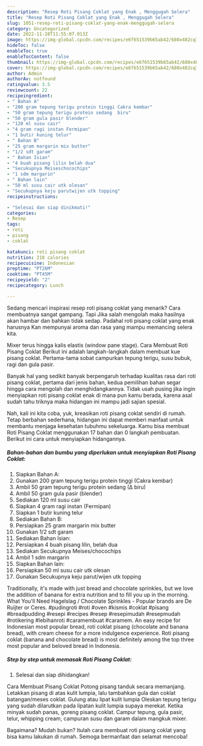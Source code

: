 ```yaml
---
description: "Resep Roti Pisang Coklat yang Enak , Menggugah Selera"
title: "Resep Roti Pisang Coklat yang Enak , Menggugah Selera"
slug: 1051-resep-roti-pisang-coklat-yang-enak-menggugah-selera
category: Uncategorized
date: 2022-11-28T11:55:07.013Z
image: https://img-global.cpcdn.com/recipes/e6f651539b65ab42/680x482cq70/roti-pisang-coklat-foto-resep-utama.jpg
hideToc: false
enableToc: true
enableTocContent: false
thumbnail: https://img-global.cpcdn.com/recipes/e6f651539b65ab42/680x482cq70/roti-pisang-coklat-foto-resep-utama.jpg
cover: https://img-global.cpcdn.com/recipes/e6f651539b65ab42/680x482cq70/roti-pisang-coklat-foto-resep-utama.jpg
author: Admin
authorAv: notfound
ratingvalue: 3.5
reviewcount: 22
recipeingredient:
- " Bahan A"
- "200 gram tepung terigu protein tinggi Cakra kembar"
- "50 gram tepung terigu protein sedang  biru"
- "50 gram gula pasir blender"
- "120 ml susu cair"
- "4 gram ragi instan Fermipan"
- "1 butir kuning telur"
- " Bahan B"
- "25 gram margarin mix butter"
- "1/2 sdt garam"
- " Bahan Isian"
- "4 buah pisang lilin belah dua"
- "Secukupnya Meiseschocochips"
- "1 sdm margarin"
- " Bahan lain"
- "50 ml susu cair utk olesan"
- "Secukupnya keju parutwijen utk topping"
recipeinstructions:

- "Selesai dan siap dinikmati!"
categories:
- Resep
tags:
- roti
- pisang
- coklat

katakunci: roti pisang coklat 
nutrition: 210 calories
recipecuisine: Indonesian
preptime: "PT26M"
cooktime: "PT45M"
recipeyield: "2"
recipecategory: Lunch

---
```



Sedang mencari inspirasi resep roti pisang coklat yang menarik? Cara membuatnya sangat gampang. Tapi Jika salah mengolah maka hasilnya akan hambar dan bahkan tidak sedap. Padahal roti pisang coklat yang enak harusnya Kan mempunyai aroma dan rasa yang mampu memancing selera kita.


Mixer terus hingga kalis elastis (window pane stage). Cara Membuat Roti Pisang Coklat Berikut ini adalah langkah-langkah dalam membuat kue pisang coklat. Pertama-tama sobat campurkan tepung terigu, susu bubuk, ragi dan gula pasir.

Banyak hal yang sedikit banyak berpengaruh terhadap kualitas rasa dari roti pisang coklat, pertama dari jenis bahan, kedua pemilihan bahan segar hingga cara mengolah dan menghidangkannya. Tidak usah pusing jika ingin menyiapkan roti pisang coklat enak di mana pun kamu berada, karena asal sudah tahu triknya maka hidangan ini mampu jadi sajian spesial.


Nah, kali ini kita coba, yuk, kreasikan roti pisang coklat sendiri di rumah. Tetap berbahan sederhana, hidangan ini dapat memberi manfaat untuk membantu menjaga kesehatan tubuhmu sekeluarga. Kamu bisa membuat Roti Pisang Coklat menggunakan 17 bahan dan 0 langkah pembuatan. Berikut ini cara untuk menyiapkan hidangannya.

<!--inarticleads1-->

##### Bahan-bahan dan bumbu yang diperlukan untuk menyiapkan Roti Pisang Coklat:

1. Siapkan  Bahan A:
1. Gunakan 200 gram tepung terigu protein tinggi (Cakra kembar)
1. Ambil 50 gram tepung terigu protein sedang (∆ biru)
1. Ambil 50 gram gula pasir (blender)
1. Sediakan 120 ml susu cair
1. Siapkan 4 gram ragi instan (Fermipan)
1. Siapkan 1 butir kuning telur
1. Sediakan  Bahan B:
1. Persiapkan 25 gram margarin mix butter
1. Gunakan 1/2 sdt garam
1. Sediakan  Bahan Isian:
1. Persiapkan 4 buah pisang lilin, belah dua
1. Sediakan Secukupnya Meises/chocochips
1. Ambil 1 sdm margarin
1. Siapkan  Bahan lain:
1. Persiapkan 50 ml susu cair utk olesan
1. Gunakan Secukupnya keju parut/wijen utk topping


Traditionally, it&#39;s made with just bread and chocolate sprinkles, but we love the addition of banana for extra nutrition and to fill you up in the morning. What You&#39;ll Need Hagelslag / Chocolate Sprinkles - Popular brands are De Ruijter or Ceres. #pudingroti #roti #oven #kismis #coklat #pisang #breadpudding #resepi #recipes #resep #resepimudah #resepmudah #rotikering #lebihanroti #caramembuat #caramem. An easy recipe for Indonesian most popular bread, roti coklat pisang (chocolate and banana bread), with cream cheese for a more indulgence experience. Roti pisang coklat (banana and chocolate bread) is most definitely among the top three most popular and beloved bread in Indonesia. 

<!--inarticleads2-->

##### Step by step untuk memasak Roti Pisang Coklat:


1. Selesai dan siap dihidangkan!

Cara Membuat Pisang Coklat Potong pisang tanduk secara memanjang. Letakkan pisang di atas kulit lumpia, lalu tambahkan gula dan coklat batangan/meses coklat. Gulung atau lipat kulit lumpia Oleskan tepung terigu yang sudah dilarutkan pada lipatan kulit lumpia supaya merekat. Ketika minyak sudah panas, goreng pisang coklat. Campur tepung, gula pasir, telur, whipping cream, campuran susu dan garam dalam mangkuk mixer. 

Bagaimana? Mudah bukan? Itulah cara membuat roti pisang coklat yang bisa kamu lakukan di rumah. Semoga bermanfaat dan selamat mencoba!
